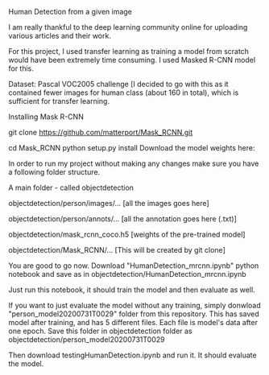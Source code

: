 Human Detection from a given image

I am really thankful to the deep learning community online for uploading various articles and their work.

For this project, I used transfer learning as training a model from scratch would have been extremely time consuming. I used Masked R-CNN model for this.

Dataset: Pascal VOC2005 challenge [I decided to go with this as it contained fewer images for human class (about 160 in total), which is sufficient for transfer learning. 

Installing Mask R-CNN

git clone https://github.com/matterport/Mask_RCNN.git

cd Mask_RCNN
python setup.py install
Download the model weights here: 


In order to run my project without making any changes make sure you have a following folder structure.

A main folder - called objectdetection

objectdetection/person/images/... [all the images goes here]

objectdetection/person/annots/... [all the annotation goes here (.txt)]

objectdetection/mask_rcnn_coco.h5  [weights of the pre-trained model]

objectdetection/Mask_RCNN/... [This will be created by git clone]

You are good to go now. Download "HumanDetection_mrcnn.ipynb" python notebook and save as in objectdetection/HumanDetection_mrcnn.ipynb 

Just run this notebook, it should train the model and then evaluate as well.

If you want to just evaluate the model without any training, simply donwload "person_model20200731T0029" folder from this repository. This has saved model after training, and has 5 different files. Each file is model's data after one epoch. Save this folder in objectdetection folder as objectdetection/person_model20200731T0029

Then download testingHumanDetection.ipynb and run it. It should evaluate the model.
